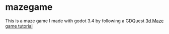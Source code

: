 # mazegame
This is a maze game I made with godot 3.4 by following a GDQuest [3d Maze game tutorial](https://user-images.githubusercontent.com/1548589/167963595-95a52ecc-5f58-4660-9fc3-0520c6640f5f.png)

